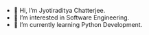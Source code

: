 - 👋 Hi, I’m Jyotiraditya Chatterjee.
- 👀 I’m interested in Software Engineering.
- 🌱 I’m currently learning Python Development.

<!---
JChatterjee100/JChatterjee100 is a ✨ special ✨ repository because its `README.md` (this file) appears on your GitHub profile.
You can click the Preview link to take a look at your changes.
--->
